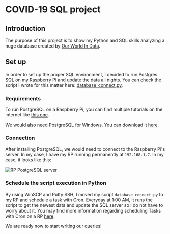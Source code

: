 # COVID-19 SQL project

## Introduction

The purpose of this project is to show my Python and SQL skills analyzing a huge database created by [Our World In Data](https://github.com/owid/covid-19-data).

## Set up

In order to set up the proper SQL environment, I decided to run Postgres SQL on my Raspberry Pi and update the data all nights. You can check the script I wrote for this matter here: [database_connect.py](https://github.com/aingelmo/portfolio/blob/main/COVID/database_connect.py).

### Requirements

To run PostgreSQL on a Raspberry Pi, you can find multiple tutorials on the internet like [this one](https://opensource.com/article/17/10/set-postgres-database-your-raspberry-pi).

We would also need PostgreSQL for Windows. You can download it [here](https://www.postgresql.org/download/).

### Connection

After installing PostgreSQL, we would need to connect to the Raspberry Pi's server. In my case, I have my RP running permanently at `192.168.1.7`. In my case, it looks like this:

![RP PostgreSQL server](https://i.imgur.com/CsYICYb.png)

### Schedule the script execution in Python

By using WinSCP and Putty SSH, I moved my script `database_connect.py` to my RP and schedule a task with Cron. Everyday at 1:00 AM, it runs the script to get the newest data and update the SQL server so I do not have to worry about it. You may find more information regarding scheduling Tasks with Cron on a RP [here](https://www.raspberrypi.com/documentation/computers/using_linux.html#scheduling-tasks-with-cron).

We are ready now to start writing our queries!
